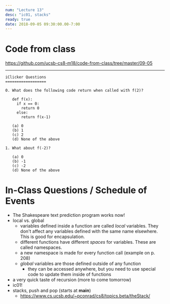 ```yaml
---
num: "Lecture 13"
desc: "ic01, stacks"
ready: true
date: 2018-09-05 09:30:00.00-7:00
---
```


# Code from class

<https://github.com/ucsb-cs8-m18/code-from-class/tree/master/09-05>

---

```
iClicker Questions
==================

0. What does the following code return when called with f(2)?

   def f(x):
     if x == 0:
       return 0
     else:
       return f(x-1)

   (a) 0
   (b) 1
   (c) 2
   (d) None of the above

1. What about f(-2)?
   
   (a) 0
   (b) -1
   (c) -2
   (d) None of the above
```

In-Class Questions / Schedule of Events
=======================================

- The Shakespeare text prediction program works now!
- local vs. global
  - variables defined inside a function are called *local*
    variables. They don't affect any variables defined with the same
    name elsewhere. This is good for encapsulation.
  - different functions have different *spaces* for variables. These
    are called namespaces.
  - a new namespace is made for every function call (example on
    p. 208)
  - *global* variables are those defined outside of any function
    - they can be accessed anywhere, but you need to use special code
      to update them inside of functions
- a very quick taste of recursion (more to come tomorrow)
- ic01!
- stacks, push and pop (starts at __main__)
  - <https://www.cs.ucsb.edu/~pconrad/cs8/topics.beta/theStack/>